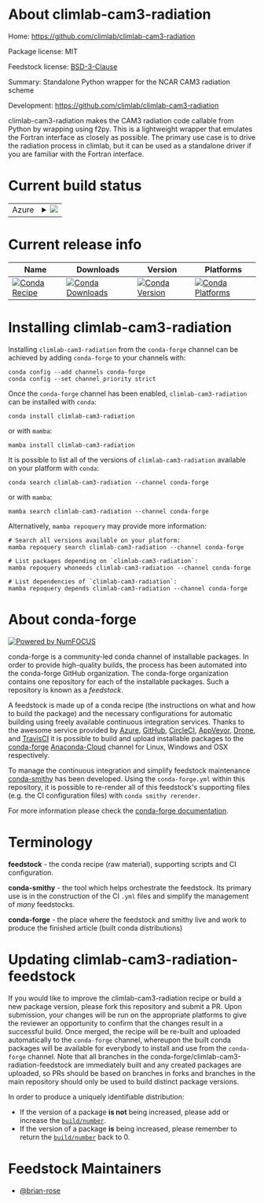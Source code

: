 About climlab-cam3-radiation
============================

Home: https://github.com/climlab/climlab-cam3-radiation

Package license: MIT

Feedstock license: [BSD-3-Clause](https://github.com/conda-forge/climlab-cam3-radiation-feedstock/blob/main/LICENSE.txt)

Summary: Standalone Python wrapper for the NCAR CAM3 radiation scheme

Development: https://github.com/climlab/climlab-cam3-radiation

climlab-cam3-radiation makes the CAM3 radiation code callable
from Python by wrapping using f2py. This is a lightweight wrapper that
emulates the Fortran interface as closely as possible. The primary use case
is to drive the radiation process in climlab, but it can be used as
a standalone driver if you are familiar with the Fortran interface.


Current build status
====================


<table>
    
  <tr>
    <td>Azure</td>
    <td>
      <details>
        <summary>
          <a href="https://dev.azure.com/conda-forge/feedstock-builds/_build/latest?definitionId=16255&branchName=main">
            <img src="https://dev.azure.com/conda-forge/feedstock-builds/_apis/build/status/climlab-cam3-radiation-feedstock?branchName=main">
          </a>
        </summary>
        <table>
          <thead><tr><th>Variant</th><th>Status</th></tr></thead>
          <tbody><tr>
              <td>linux_64_python3.7.____cpython</td>
              <td>
                <a href="https://dev.azure.com/conda-forge/feedstock-builds/_build/latest?definitionId=16255&branchName=main">
                  <img src="https://dev.azure.com/conda-forge/feedstock-builds/_apis/build/status/climlab-cam3-radiation-feedstock?branchName=main&jobName=linux&configuration=linux_64_python3.7.____cpython" alt="variant">
                </a>
              </td>
            </tr><tr>
              <td>linux_64_python3.8.____cpython</td>
              <td>
                <a href="https://dev.azure.com/conda-forge/feedstock-builds/_build/latest?definitionId=16255&branchName=main">
                  <img src="https://dev.azure.com/conda-forge/feedstock-builds/_apis/build/status/climlab-cam3-radiation-feedstock?branchName=main&jobName=linux&configuration=linux_64_python3.8.____cpython" alt="variant">
                </a>
              </td>
            </tr><tr>
              <td>linux_64_python3.9.____cpython</td>
              <td>
                <a href="https://dev.azure.com/conda-forge/feedstock-builds/_build/latest?definitionId=16255&branchName=main">
                  <img src="https://dev.azure.com/conda-forge/feedstock-builds/_apis/build/status/climlab-cam3-radiation-feedstock?branchName=main&jobName=linux&configuration=linux_64_python3.9.____cpython" alt="variant">
                </a>
              </td>
            </tr><tr>
              <td>osx_64_python3.7.____cpython</td>
              <td>
                <a href="https://dev.azure.com/conda-forge/feedstock-builds/_build/latest?definitionId=16255&branchName=main">
                  <img src="https://dev.azure.com/conda-forge/feedstock-builds/_apis/build/status/climlab-cam3-radiation-feedstock?branchName=main&jobName=osx&configuration=osx_64_python3.7.____cpython" alt="variant">
                </a>
              </td>
            </tr><tr>
              <td>osx_64_python3.8.____cpython</td>
              <td>
                <a href="https://dev.azure.com/conda-forge/feedstock-builds/_build/latest?definitionId=16255&branchName=main">
                  <img src="https://dev.azure.com/conda-forge/feedstock-builds/_apis/build/status/climlab-cam3-radiation-feedstock?branchName=main&jobName=osx&configuration=osx_64_python3.8.____cpython" alt="variant">
                </a>
              </td>
            </tr><tr>
              <td>osx_64_python3.9.____cpython</td>
              <td>
                <a href="https://dev.azure.com/conda-forge/feedstock-builds/_build/latest?definitionId=16255&branchName=main">
                  <img src="https://dev.azure.com/conda-forge/feedstock-builds/_apis/build/status/climlab-cam3-radiation-feedstock?branchName=main&jobName=osx&configuration=osx_64_python3.9.____cpython" alt="variant">
                </a>
              </td>
            </tr><tr>
              <td>win_64_python3.7.____cpython</td>
              <td>
                <a href="https://dev.azure.com/conda-forge/feedstock-builds/_build/latest?definitionId=16255&branchName=main">
                  <img src="https://dev.azure.com/conda-forge/feedstock-builds/_apis/build/status/climlab-cam3-radiation-feedstock?branchName=main&jobName=win&configuration=win_64_python3.7.____cpython" alt="variant">
                </a>
              </td>
            </tr><tr>
              <td>win_64_python3.8.____cpython</td>
              <td>
                <a href="https://dev.azure.com/conda-forge/feedstock-builds/_build/latest?definitionId=16255&branchName=main">
                  <img src="https://dev.azure.com/conda-forge/feedstock-builds/_apis/build/status/climlab-cam3-radiation-feedstock?branchName=main&jobName=win&configuration=win_64_python3.8.____cpython" alt="variant">
                </a>
              </td>
            </tr><tr>
              <td>win_64_python3.9.____cpython</td>
              <td>
                <a href="https://dev.azure.com/conda-forge/feedstock-builds/_build/latest?definitionId=16255&branchName=main">
                  <img src="https://dev.azure.com/conda-forge/feedstock-builds/_apis/build/status/climlab-cam3-radiation-feedstock?branchName=main&jobName=win&configuration=win_64_python3.9.____cpython" alt="variant">
                </a>
              </td>
            </tr>
          </tbody>
        </table>
      </details>
    </td>
  </tr>
</table>

Current release info
====================

| Name | Downloads | Version | Platforms |
| --- | --- | --- | --- |
| [![Conda Recipe](https://img.shields.io/badge/recipe-climlab--cam3--radiation-green.svg)](https://anaconda.org/conda-forge/climlab-cam3-radiation) | [![Conda Downloads](https://img.shields.io/conda/dn/conda-forge/climlab-cam3-radiation.svg)](https://anaconda.org/conda-forge/climlab-cam3-radiation) | [![Conda Version](https://img.shields.io/conda/vn/conda-forge/climlab-cam3-radiation.svg)](https://anaconda.org/conda-forge/climlab-cam3-radiation) | [![Conda Platforms](https://img.shields.io/conda/pn/conda-forge/climlab-cam3-radiation.svg)](https://anaconda.org/conda-forge/climlab-cam3-radiation) |

Installing climlab-cam3-radiation
=================================

Installing `climlab-cam3-radiation` from the `conda-forge` channel can be achieved by adding `conda-forge` to your channels with:

```
conda config --add channels conda-forge
conda config --set channel_priority strict
```

Once the `conda-forge` channel has been enabled, `climlab-cam3-radiation` can be installed with `conda`:

```
conda install climlab-cam3-radiation
```

or with `mamba`:

```
mamba install climlab-cam3-radiation
```

It is possible to list all of the versions of `climlab-cam3-radiation` available on your platform with `conda`:

```
conda search climlab-cam3-radiation --channel conda-forge
```

or with `mamba`:

```
mamba search climlab-cam3-radiation --channel conda-forge
```

Alternatively, `mamba repoquery` may provide more information:

```
# Search all versions available on your platform:
mamba repoquery search climlab-cam3-radiation --channel conda-forge

# List packages depending on `climlab-cam3-radiation`:
mamba repoquery whoneeds climlab-cam3-radiation --channel conda-forge

# List dependencies of `climlab-cam3-radiation`:
mamba repoquery depends climlab-cam3-radiation --channel conda-forge
```


About conda-forge
=================

[![Powered by
NumFOCUS](https://img.shields.io/badge/powered%20by-NumFOCUS-orange.svg?style=flat&colorA=E1523D&colorB=007D8A)](https://numfocus.org)

conda-forge is a community-led conda channel of installable packages.
In order to provide high-quality builds, the process has been automated into the
conda-forge GitHub organization. The conda-forge organization contains one repository
for each of the installable packages. Such a repository is known as a *feedstock*.

A feedstock is made up of a conda recipe (the instructions on what and how to build
the package) and the necessary configurations for automatic building using freely
available continuous integration services. Thanks to the awesome service provided by
[Azure](https://azure.microsoft.com/en-us/services/devops/), [GitHub](https://github.com/),
[CircleCI](https://circleci.com/), [AppVeyor](https://www.appveyor.com/),
[Drone](https://cloud.drone.io/welcome), and [TravisCI](https://travis-ci.com/)
it is possible to build and upload installable packages to the
[conda-forge](https://anaconda.org/conda-forge) [Anaconda-Cloud](https://anaconda.org/)
channel for Linux, Windows and OSX respectively.

To manage the continuous integration and simplify feedstock maintenance
[conda-smithy](https://github.com/conda-forge/conda-smithy) has been developed.
Using the ``conda-forge.yml`` within this repository, it is possible to re-render all of
this feedstock's supporting files (e.g. the CI configuration files) with ``conda smithy rerender``.

For more information please check the [conda-forge documentation](https://conda-forge.org/docs/).

Terminology
===========

**feedstock** - the conda recipe (raw material), supporting scripts and CI configuration.

**conda-smithy** - the tool which helps orchestrate the feedstock.
                   Its primary use is in the construction of the CI ``.yml`` files
                   and simplify the management of *many* feedstocks.

**conda-forge** - the place where the feedstock and smithy live and work to
                  produce the finished article (built conda distributions)


Updating climlab-cam3-radiation-feedstock
=========================================

If you would like to improve the climlab-cam3-radiation recipe or build a new
package version, please fork this repository and submit a PR. Upon submission,
your changes will be run on the appropriate platforms to give the reviewer an
opportunity to confirm that the changes result in a successful build. Once
merged, the recipe will be re-built and uploaded automatically to the
`conda-forge` channel, whereupon the built conda packages will be available for
everybody to install and use from the `conda-forge` channel.
Note that all branches in the conda-forge/climlab-cam3-radiation-feedstock are
immediately built and any created packages are uploaded, so PRs should be based
on branches in forks and branches in the main repository should only be used to
build distinct package versions.

In order to produce a uniquely identifiable distribution:
 * If the version of a package **is not** being increased, please add or increase
   the [``build/number``](https://docs.conda.io/projects/conda-build/en/latest/resources/define-metadata.html#build-number-and-string).
 * If the version of a package **is** being increased, please remember to return
   the [``build/number``](https://docs.conda.io/projects/conda-build/en/latest/resources/define-metadata.html#build-number-and-string)
   back to 0.

Feedstock Maintainers
=====================

* [@brian-rose](https://github.com/brian-rose/)

